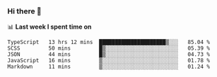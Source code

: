 ### Hi there 👋

<!--
**DBvc/DBvc** is a ✨ _special_ ✨ repository because its `README.md` (this file) appears on your GitHub profile.

Here are some ideas to get you started:

- 🔭 I’m currently working on ...
- 🌱 I’m currently learning ...
- 👯 I’m looking to collaborate on ...
- 🤔 I’m looking for help with ...
- 💬 Ask me about ...
- 📫 How to reach me: ...
- 😄 Pronouns: ...
- ⚡ Fun fact: ...
-->

📊 **Last week I spent time on**
<!--START_SECTION:waka-->

```text
TypeScript   13 hrs 12 mins  █████████████████████▒░░░   85.04 %
SCSS         50 mins         █▒░░░░░░░░░░░░░░░░░░░░░░░   05.39 %
JSON         44 mins         █▒░░░░░░░░░░░░░░░░░░░░░░░   04.73 %
JavaScript   16 mins         ▒░░░░░░░░░░░░░░░░░░░░░░░░   01.78 %
Markdown     11 mins         ▒░░░░░░░░░░░░░░░░░░░░░░░░   01.24 %
```

<!--END_SECTION:waka-->
